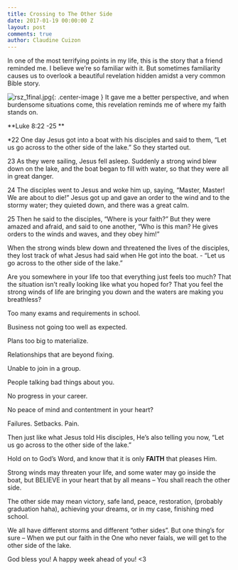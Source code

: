 ```yaml
---
title: Crossing to The Other Side
date: 2017-01-19 00:00:00 Z
layout: post
comments: true
author: Claudine Cuizon
---
```


In one of the most terrifying points in my life, this is the story that a friend reminded me. I believe we’re so familiar with it. But sometimes familiarity causes us to overlook a beautiful revelation hidden amidst a very common Bible story.

![rsz_1final.jpg](/uploads/rsz_1final.jpg){: .center-image }
It gave me a better perspective, and when burdensome situations come, this revelation reminds me of where my faith stands on.

\*\*Luke 8:22 -25 \*\*

\*22 One day Jesus got into a boat with his disciples and said to them, “Let us go across to the other side of the lake.” So they started out.

23 As they were sailing, Jesus fell asleep. Suddenly a strong wind blew down on the lake, and the boat began to fill with water, so that they were all in great danger.

24 The disciples went to Jesus and woke him up, saying, “Master, Master! We are about to die!”
Jesus got up and gave an order to the wind and to the stormy water; they quieted down, and there was a great calm.

25 Then he said to the disciples, “Where is your faith?” But they were amazed and afraid, and said to one another, “Who is this man? He gives orders to the winds and waves, and they obey him!”

When the strong winds blew down and threatened the lives of the disciples, they lost track of what Jesus had said when He got into the boat. - “Let us go across to the other side of the lake.”

Are you somewhere in your life too that everything just feels too much? That the situation isn’t really looking like what you hoped for? That you feel the strong winds of life are bringing you down and the waters are making you breathless?

Too many exams and requirements in school.

Business not going too well as expected.

Plans too big to materialize.

Relationships that are beyond fixing.

Unable to join in a group.

People talking bad things about you.

No progress in your career.

No peace of mind and contentment in your heart?

Failures. Setbacks. Pain.

Then just like what Jesus told His disciples, He’s also telling you now, “Let us go across to the other side of the lake.”

Hold on to God’s Word, and know that it is only **FAITH** that pleases Him.

Strong winds may threaten your life, and some water may go inside the boat, but BELIEVE in your heart that by all means – You shall reach the other side.

The other side may mean victory, safe land, peace, restoration, (probably graduation haha), achieving your dreams, or in my case, finishing med school.

We all have different storms and different “other sides”. But one thing’s for sure – When we put our faith in the One who never faials, we will get to the other side of the lake.

God bless you! A happy week ahead of you! <3